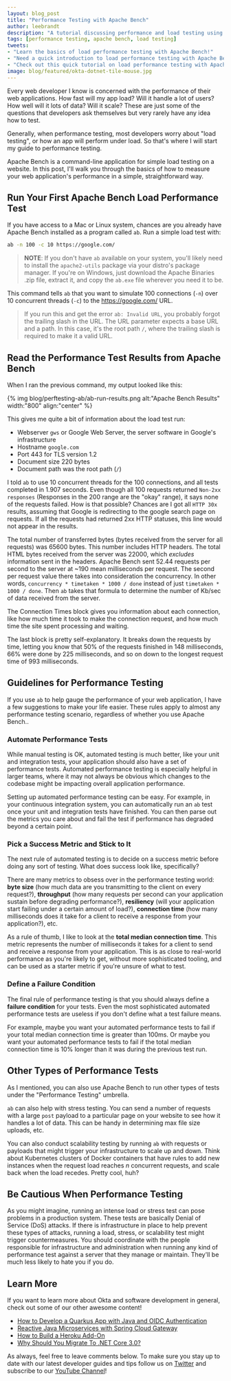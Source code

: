 ```yaml
---
layout: blog_post
title: "Performance Testing with Apache Bench"
author: leebrandt
description: "A tutorial discussing performance and load testing using Apache Bench."
tags: [performance testing, apache bench, load testing]
tweets:
- "Learn the basics of load performance testing with Apache Bench!"
- "Need a quick introduction to load performance testing with Apache Bench? We've got you covered!"
- "Check out this quick tutorial on load performance testing with Apache Bench."
image: blog/featured/okta-dotnet-tile-mouse.jpg
---
```



Every web developer I know is concerned with the performance of their web applications. How fast will my app load? Will it handle a lot of users? How well will it lots of data? Will it scale? These are just some of the questions that developers ask themselves but very rarely have any idea how to test.

Generally, when performance testing, most developers worry about  "load testing", or how  an app will perform under load. So that's where I will start my guide to performance testing.

Apache Bench is a command-line application for simple load testing on a website. In this post, I'll walk you through the basics of how to measure your web application's performance in a simple, straightforward way.

## Run Your First Apache Bench Load Performance Test

If you have access to a Mac or Linux system, chances are you already have Apache Bench installed as a program called `ab`. Run a simple load test with:

```sh
ab -n 100 -c 10 https://google.com/
```

> **NOTE**: If you don't have `ab` available on your system, you'll likely need to install the `apache2-utils` package via your distro's package manager. If you're on Windows, just download the Apache Binaries .zip file, extract it, and copy the `ab.exe` file wherever you need it to be.

This command tells `ab` that you want to simulate 100 connections (`-n`) over 10 concurrent threads (`-c`) to the <https://google.com/> URL.

> If you run this and get the error `ab: Invalid URL`, you probably forgot the trailing slash in the URL. The URL parameter expects a base URL and a path. In this case, it's the root path `/`, where the trailing slash is required to make it a valid URL.

## Read the Performance Test Results from Apache Bench

When I ran the previous command, my output looked like this:

{% img blog/perftesting-ab/ab-run-results.png alt:"Apache Bench Results" width:"800" align:"center" %}

This gives me quite a bit of information about the load test run:

- Webserver `gws` or Google Web Server, the server software in Google's infrastructure
- Hostname `google.com`
- Port 443 for TLS version 1.2
- Document size 220 bytes
- Document path was the root path (`/`)

I told `ab` to use 10 concurrent threads for the 100 connections, and all tests completed in 1.907 seconds. Even though all 100 requests returned `Non-2xx responses` (Responses in the 200 range are the "okay" range), it says none of the requests failed. How is that possible? Chances are I got all `HTTP 30x` results, assuming that Google is redirecting to the google search page on requests. If all the requests had returned 2xx HTTP statuses, this line would not appear in the results.

The total number of transferred bytes (bytes received from the server for all requests) was 65600 bytes. This number includes HTTP headers. The total HTML bytes received from the server was 22000, which _excludes_ information sent in the headers. Apache Bench sent 52.44 requests per second to the server at ~190 mean milliseconds per request. The second per request value there takes into consideration the concurrency. In other words, `concurrency * timetaken * 1000 / done` instead of just `timetaken * 1000 / done`. Then `ab` takes that formula to determine the number of Kb/sec of data received from the server.

The Connection Times block gives you information about each connection, like how much time it took to make the connection request, and how much time the site spent processing and waiting.

The last block is pretty self-explanatory. It breaks down the requests by time, letting you know that 50% of the requests finished in 148 milliseconds, 66% were done by 225 milliseconds, and so on down to the longest request time of 993 milliseconds.

## Guidelines for Performance Testing

If you use `ab` to help gauge the performance of your web application, I have a few suggestions to make your  life easier. These rules apply to almost any performance testing scenario, regardless of whether you use Apache Bench..

### Automate Performance Tests

While manual testing is OK, automated testing is much better, like your unit and integration tests, your application should also have a set of performance tests. Automated performance testing is especially helpful in larger teams, where it may not always be obvious which changes to the codebase might be impacting overall application performance.

Setting up automated performance testing can be easy. For example, in your continuous integration system, you can automatically run an `ab` test once your unit and integration tests have finished. You can then parse out the metrics you care about and fail the test if performance has degraded beyond a certain point.

### Pick a Success Metric and Stick to It

The next rule of automated testing is to decide on a success metric before doing any sort of testing. What does success look like, specifically?

There are many metrics to obsess over in the performance testing world: **byte size** (how much data are you transmitting to the client on every request?), **throughput** (how many requests per second can your application sustain before degrading performance?), **resiliency** (will your application start failing under a certain amount of load?), **connection time** (how many milliseconds does it take for a client to receive a response from your application?), etc.

As a rule of thumb, I like to look at the  **total median connection time**. This metric represents the number of milliseconds it takes for a client to send and receive a response from your application. This is as close to real-world performance as you're likely to get, without more sophisticated tooling, and can be used as a starter metric if you're unsure of what to test.

### Define a Failure Condition

The final rule of performance testing is that you should always define a **failure condition** for your tests. Even the most sophisticated automated performance tests are useless if you don't define what a test failure means.

For example, maybe you want your automated performance tests to fail if your total median connection time is greater than 100ms. Or maybe you want your automated performance tests to fail if the total median connection time is 10% longer than it was during the previous test run.

## Other Types of Performance Tests

As I mentioned, you can also use Apache Bench to run other types of tests under the "Performance Testing" umbrella.

`ab` can also help with stress testing. You can send a number of requests with a large `post` payload to a particular page on your website to see how it handles a lot of data. This can be handy in determining max file size uploads, etc.

You can also conduct scalability testing by running `ab` with requests or payloads that might trigger your infrastructure to scale up and down. Think about Kubernetes clusters of Docker containers that have rules to add new instances when the request load reaches _n_ concurrent requests, and scale back when the load recedes. Pretty cool, huh?

## Be Cautious When Performance Testing

As you might imagine, running an intense load or stress test can pose problems in a production system. These tests are basically Denial of Service (DoS) attacks. If there is infrastructure in place to help prevent these types of attacks, running a load, stress, or scalability test might trigger countermeasures. You should coordinate with the people responsible for infrastructure and administration when running any kind of performance test against a server that they manage or maintain. They'll be much less likely to hate you if you do.

## Learn More

If you want to learn more about Okta and software development in general, check out some of our other awesome content!

- [How to Develop a Quarkus App with Java and OIDC Authentication](/blog/2019/09/30/java-quarkus-oidc)
- [Reactive Java Microservices with Spring Cloud Gateway](https://www.youtube.com/watch?v=iuH_B1FutRo)
- [How to Build a Heroku Add-On](https://www.youtube.com/watch?v=zNiLa9ulBd4)
- [Why Should You Migrate To .NET Core 3.0?](https://www.youtube.com/watch?v=XA7T_pzG6S4)

As always, feel free to leave comments below. To make sure you stay up to date with our latest developer guides and tips follow us on [Twitter](https://twitter.com/oktadev) and subscribe to our [YouTube Channel](https://www.youtube.com/c/oktadev)!
